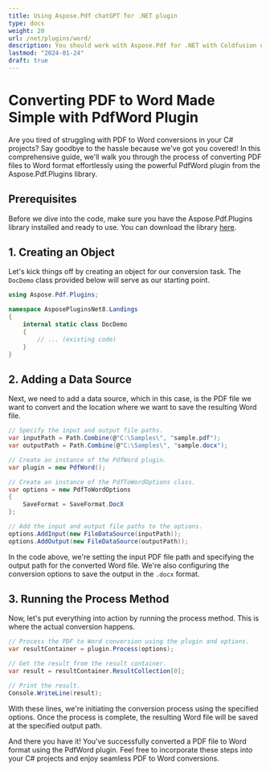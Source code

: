 ```yaml
---
title: Using Aspose.Pdf chatGPT for .NET plugin
type: docs
weight: 20
url: /net/plugins/word/
description: You should work with Aspose.Pdf for .NET with Coldfusion using PdfFileInfo Class
lastmod: "2024-01-24"
draft: true
---
```


# Converting PDF to Word Made Simple with PdfWord Plugin

Are you tired of struggling with PDF to Word conversions in your C# projects? Say goodbye to the hassle because we've got you covered! In this comprehensive guide, we'll walk you through the process of converting PDF files to Word format effortlessly using the powerful PdfWord plugin from the Aspose.Pdf.Plugins library.

## Prerequisites

Before we dive into the code, make sure you have the Aspose.Pdf.Plugins library installed and ready to use. You can download the library [here](https://www.aspose.com/products/pdf/net).

## 1. Creating an Object

Let's kick things off by creating an object for our conversion task. The `DocDemo` class provided below will serve as our starting point.

```csharp
using Aspose.Pdf.Plugins;

namespace AsposePluginsNet8.Landings
{
    internal static class DocDemo
    {
        // ... (existing code)
    }
}
```

## 2. Adding a Data Source

Next, we need to add a data source, which in this case, is the PDF file we want to convert and the location where we want to save the resulting Word file.

```csharp
// Specify the input and output file paths.
var inputPath = Path.Combine(@"C:\Samples\", "sample.pdf");
var outputPath = Path.Combine(@"C:\Samples\", "sample.docx");

// Create an instance of the PdfWord plugin.
var plugin = new PdfWord();

// Create an instance of the PdfToWordOptions class.
var options = new PdfToWordOptions
{
    SaveFormat = SaveFormat.DocX
};

// Add the input and output file paths to the options.
options.AddInput(new FileDataSource(inputPath));
options.AddOutput(new FileDataSource(outputPath));
```

In the code above, we're setting the input PDF file path and specifying the output path for the converted Word file. We're also configuring the conversion options to save the output in the `.docx` format.

## 3. Running the Process Method

Now, let's put everything into action by running the process method. This is where the actual conversion happens.

```csharp
// Process the PDF to Word conversion using the plugin and options.
var resultContainer = plugin.Process(options);

// Get the result from the result container.
var result = resultContainer.ResultCollection[0];

// Print the result.
Console.WriteLine(result);
```

With these lines, we're initiating the conversion process using the specified options. Once the process is complete, the resulting Word file will be saved at the specified output path.

And there you have it! You've successfully converted a PDF file to Word format using the PdfWord plugin. Feel free to incorporate these steps into your C# projects and enjoy seamless PDF to Word conversions.

